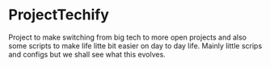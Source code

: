 # ProjectTechify
Project to make switching from big tech to more open projects and also some scripts to make life litte bit easier on day to day life. Mainly little scrips and configs but we shall see what this evolves.
